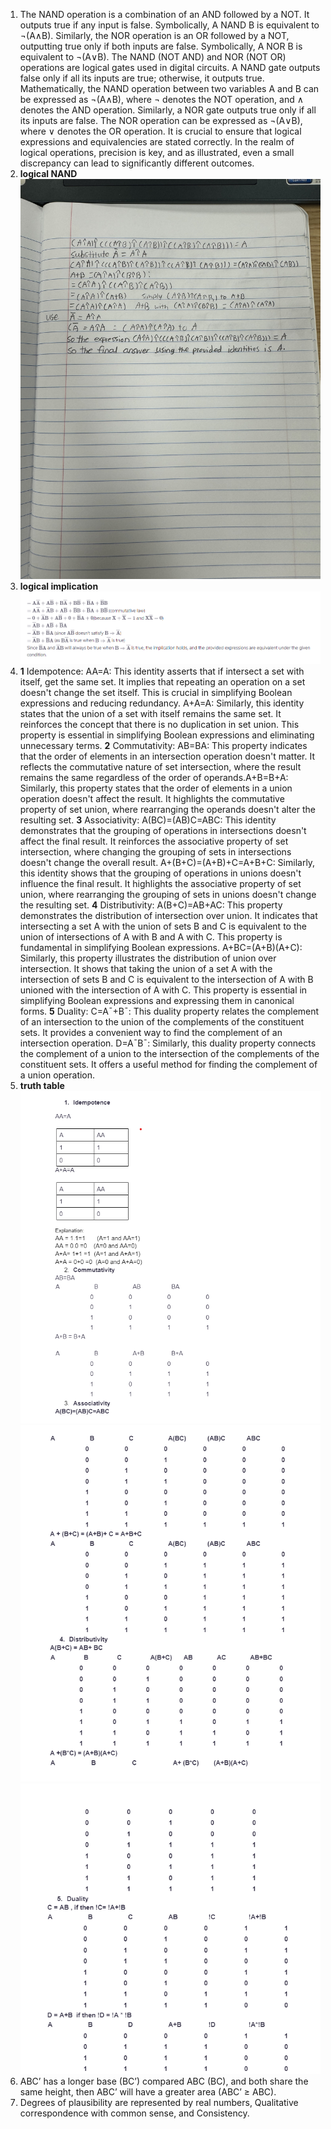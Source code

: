 1. The NAND operation is a combination of an AND followed by a NOT. It outputs true if any input is false. Symbolically, A NAND B is equivalent to ¬(A∧B). Similarly, the NOR operation is an OR followed by a NOT, outputting true only if both inputs are false. Symbolically, A NOR B is equivalent to ¬(A∨B). The NAND (NOT AND) and NOR (NOT OR) operations are logical gates used in digital circuits. A NAND gate outputs false only if all its inputs are true; otherwise, it outputs true. Mathematically, the NAND operation between two variables A and B can be expressed as ¬(A∧B), where ¬ denotes the NOT operation, and ∧ denotes the AND operation. Similarly, a NOR gate outputs true only if all its inputs are false. The NOR operation can be expressed as ¬(A∨B), where ∨ denotes the OR operation. It is crucial to ensure that logical expressions and equivalencies are stated correctly. In the realm of logical operations, precision is key, and as illustrated, even a small discrepancy can lead to significantly different outcomes.  
2. **logical NAND** ![logical NAND ](hw4question2answer.jpg)
3. **logical implication** ![logical implication ](hw4q3answer.png)  
4. **1**  Idempotence: AA=A: This identity asserts that if intersect a set with itself, get the same set. It implies that repeating an operation on a set doesn't change the set itself. This is crucial in simplifying Boolean expressions and reducing redundancy. A+A=A: Similarly, this identity states that the union of a set with itself remains the same set. It reinforces the concept that there is no duplication in set union. This property is essential in simplifying Boolean expressions and eliminating unnecessary terms. **2**  Commutativity: AB=BA: This property indicates that the order of elements in an intersection operation doesn't matter. It reflects the commutative nature of set intersection, where the result remains the same regardless of the order of operands.A+B=B+A: Similarly, this property states that the order of elements in a union operation doesn't affect the result. It highlights the commutative property of set union, where rearranging the operands doesn't alter the resulting set. **3**  Associativity: A(BC)=(AB)C=ABC: This identity demonstrates that the grouping of operations in intersections doesn't affect the final result. It reinforces the associative property of set intersection, where changing the grouping of sets in intersections doesn't change the overall result. A+(B+C)=(A+B)+C=A+B+C: Similarly, this identity shows that the grouping of operations in unions doesn't influence the final result. It highlights the associative property of set union, where rearranging the grouping of sets in unions doesn't change the resulting set. **4**  Distributivity: A(B+C)=AB+AC: This property demonstrates the distribution of intersection over union. It indicates that intersecting a set A with the union of sets B and C is equivalent to the union of intersections of A with B and A with C. This property is fundamental in simplifying Boolean expressions. A+BC=(A+B)(A+C): Similarly, this property illustrates the distribution of union over intersection. It shows that taking the union of a set A with the intersection of sets B and C is equivalent to the intersection of A with B unioned with the intersection of A with C. This property is essential in simplifying Boolean expressions and expressing them in canonical forms. **5** Duality: C=Aˉ+Bˉ: This duality property relates the complement of an intersection to the union of the complements of the constituent sets. It provides a convenient way to find the complement of an intersection operation. D=AˉBˉ: Similarly, this duality property connects the complement of a union to the intersection of the complements of the constituent sets. It offers a useful method for finding the complement of a union operation.
5.   **truth table** ![truth table](hw4q5answerp1.png)   ![truth table](hw4q5answerp2.png)   ![truth table](hw4q5answerp3.png)
6. ABC’ has a longer base (BC’) compared ABC (BC), and both share the same height, then ABC’ will have a greater area (ABC’ ≥ ABC).  
7. Degrees of plausibility are represented by real numbers, Qualitative correspondence with common sense, and Consistency.  
